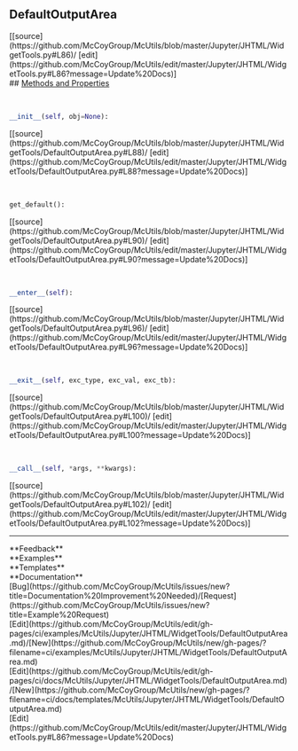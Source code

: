 ## <a id="McUtils.Jupyter.JHTML.WidgetTools.DefaultOutputArea">DefaultOutputArea</a> 

<div class="docs-source-link" markdown="1">
[[source](https://github.com/McCoyGroup/McUtils/blob/master/Jupyter/JHTML/WidgetTools.py#L86)/
[edit](https://github.com/McCoyGroup/McUtils/edit/master/Jupyter/JHTML/WidgetTools.py#L86?message=Update%20Docs)]
</div>









<div class="collapsible-section">
 <div class="collapsible-section collapsible-section-header" markdown="1">
## <a class="collapse-link" data-toggle="collapse" href="#methods" markdown="1"> Methods and Properties</a> <a class="float-right" data-toggle="collapse" href="#methods"><i class="fa fa-chevron-down"></i></a>
 </div>
 <div class="collapsible-section collapsible-section-body collapse show" id="methods" markdown="1">
 
<a id="McUtils.Jupyter.JHTML.WidgetTools.DefaultOutputArea.__init__" class="docs-object-method">&nbsp;</a> 
```python
__init__(self, obj=None): 
```
<div class="docs-source-link" markdown="1">
[[source](https://github.com/McCoyGroup/McUtils/blob/master/Jupyter/JHTML/WidgetTools/DefaultOutputArea.py#L88)/
[edit](https://github.com/McCoyGroup/McUtils/edit/master/Jupyter/JHTML/WidgetTools/DefaultOutputArea.py#L88?message=Update%20Docs)]
</div>


<a id="McUtils.Jupyter.JHTML.WidgetTools.DefaultOutputArea.get_default" class="docs-object-method">&nbsp;</a> 
```python
get_default(): 
```
<div class="docs-source-link" markdown="1">
[[source](https://github.com/McCoyGroup/McUtils/blob/master/Jupyter/JHTML/WidgetTools/DefaultOutputArea.py#L90)/
[edit](https://github.com/McCoyGroup/McUtils/edit/master/Jupyter/JHTML/WidgetTools/DefaultOutputArea.py#L90?message=Update%20Docs)]
</div>


<a id="McUtils.Jupyter.JHTML.WidgetTools.DefaultOutputArea.__enter__" class="docs-object-method">&nbsp;</a> 
```python
__enter__(self): 
```
<div class="docs-source-link" markdown="1">
[[source](https://github.com/McCoyGroup/McUtils/blob/master/Jupyter/JHTML/WidgetTools/DefaultOutputArea.py#L96)/
[edit](https://github.com/McCoyGroup/McUtils/edit/master/Jupyter/JHTML/WidgetTools/DefaultOutputArea.py#L96?message=Update%20Docs)]
</div>


<a id="McUtils.Jupyter.JHTML.WidgetTools.DefaultOutputArea.__exit__" class="docs-object-method">&nbsp;</a> 
```python
__exit__(self, exc_type, exc_val, exc_tb): 
```
<div class="docs-source-link" markdown="1">
[[source](https://github.com/McCoyGroup/McUtils/blob/master/Jupyter/JHTML/WidgetTools/DefaultOutputArea.py#L100)/
[edit](https://github.com/McCoyGroup/McUtils/edit/master/Jupyter/JHTML/WidgetTools/DefaultOutputArea.py#L100?message=Update%20Docs)]
</div>


<a id="McUtils.Jupyter.JHTML.WidgetTools.DefaultOutputArea.__call__" class="docs-object-method">&nbsp;</a> 
```python
__call__(self, *args, **kwargs): 
```
<div class="docs-source-link" markdown="1">
[[source](https://github.com/McCoyGroup/McUtils/blob/master/Jupyter/JHTML/WidgetTools/DefaultOutputArea.py#L102)/
[edit](https://github.com/McCoyGroup/McUtils/edit/master/Jupyter/JHTML/WidgetTools/DefaultOutputArea.py#L102?message=Update%20Docs)]
</div>
 </div>
</div>












---


<div markdown="1" class="text-secondary">
<div class="container">
  <div class="row">
   <div class="col" markdown="1">
**Feedback**   
</div>
   <div class="col" markdown="1">
**Examples**   
</div>
   <div class="col" markdown="1">
**Templates**   
</div>
   <div class="col" markdown="1">
**Documentation**   
</div>
   <div class="col" markdown="1">
   
</div>
   <div class="col" markdown="1">
   
</div>
   <div class="col" markdown="1">
   
</div>
</div>
  <div class="row">
   <div class="col" markdown="1">
[Bug](https://github.com/McCoyGroup/McUtils/issues/new?title=Documentation%20Improvement%20Needed)/[Request](https://github.com/McCoyGroup/McUtils/issues/new?title=Example%20Request)   
</div>
   <div class="col" markdown="1">
[Edit](https://github.com/McCoyGroup/McUtils/edit/gh-pages/ci/examples/McUtils/Jupyter/JHTML/WidgetTools/DefaultOutputArea.md)/[New](https://github.com/McCoyGroup/McUtils/new/gh-pages/?filename=ci/examples/McUtils/Jupyter/JHTML/WidgetTools/DefaultOutputArea.md)   
</div>
   <div class="col" markdown="1">
[Edit](https://github.com/McCoyGroup/McUtils/edit/gh-pages/ci/docs/McUtils/Jupyter/JHTML/WidgetTools/DefaultOutputArea.md)/[New](https://github.com/McCoyGroup/McUtils/new/gh-pages/?filename=ci/docs/templates/McUtils/Jupyter/JHTML/WidgetTools/DefaultOutputArea.md)   
</div>
   <div class="col" markdown="1">
[Edit](https://github.com/McCoyGroup/McUtils/edit/master/Jupyter/JHTML/WidgetTools.py#L86?message=Update%20Docs)   
</div>
   <div class="col" markdown="1">
   
</div>
   <div class="col" markdown="1">
   
</div>
   <div class="col" markdown="1">
   
</div>
</div>
</div>
</div>